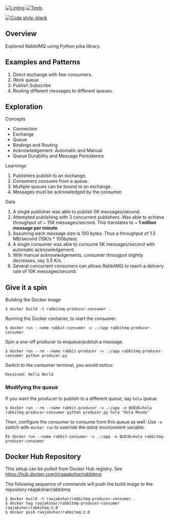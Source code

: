 [![Linting](https://github.com/akshar-raaj/rabbitmq/actions/workflows/lint.yml/badge.svg)](https://github.com/akshar-raaj/rabbitmq/actions/workflows/lint.yml)
[![Tests](https://github.com/akshar-raaj/rabbitmq/actions/workflows/tests.yml/badge.svg)](https://github.com/akshar-raaj/rabbitmq/actions/workflows/tests.yml)

[![Code style: black](https://img.shields.io/badge/code%20style-black-000000.svg)](https://github.com/psf/black)

## Overview

Explored RabbitMQ using Python pika library.

## Examples and Patterns
1. Direct exchange with few consumers.
2. Work queue
3. Publish Subscribe
4. Routing different messages to different queues.

## Exploration

Concepts
- Connection
- Exchange
- Queue
- Bindings and Routing
- Acknowledgement: Automatic and Manual
- Queue Durability and Message Persistence

Learnings
1. Publishers publish to an exchange.
2. Consumers consume from a queue.
3. Multiple queues can be bound to an exchange.
4. Messages must be acknowledged by the consumer.

Data
1. A single publisher was able to publish 5K messages/second.
2. Attempted publishing with 3 concurrent publishers. Was able to achieve throughput of ~ 15K messages/second.
   This translates to ~ **1 million message per minute**.
3. Assuming each message size is 100 bytes. Thus a throughput of 1.5 MB/second (15K/s * 100bytes).
4. A single consumer was able to consume 5K messages/second with automatic acknowledgement.
5. With manual acknowledgements, consumer througput slightly decreases, say 3.5 K/s.
6. Several concurrent consumers can allows RabbitMQ to reach a delivery rate of 10K messages/second.

## Give it a spin

Building the Docker image

    $ docker build -t rabbitmq-producer-consumer .

Running the Docker container, to start the consumer.

    $ docker run --name rabbit-consumer -v .:/app rabbitmq-producer-consumer

Spin a one-off producer to enqueue/publish a message.

    $ docker run --rm --name rabbit-producer -v .:/app rabbitmq-producer-consumer python producer.py

Switch to the consumer terminal, you would notice:

    Received: Hello World


### Modifying the queue

If you want the producer to publish to a different queue, say `hola` queue.

    $ docker run --rm --name rabbit-producer -v .:/app -e QUEUE=hola rabbitmq-producer-consumer python producer.py hola "Hola Mundo"

Then, configure the consumer to consume from this queue as well. Use `-e` switch with `docker run` to override the `QUEUE` environment variable.

    ß$ docker run --name rabbit-consumer -v .:/app -e QUEUE=hola rabbitmq-producer-consumer


## Docker Hub Repository

This setup can be pulled from Docker Hub registry. See https://hub.docker.com/r/raajakshar/rabbitmq

The following sequence of commands will push the build image to the repository raajakshar/rabbitmq

    $ docker build -t raajakshar/rabbitmq-producer-consumer .
    $ docker tag raajakshar/rabbitmq-producer-consumer raajakshar/rabbitmq:2.0
    $ docker push raajakshar/rabbitmq:2.0
